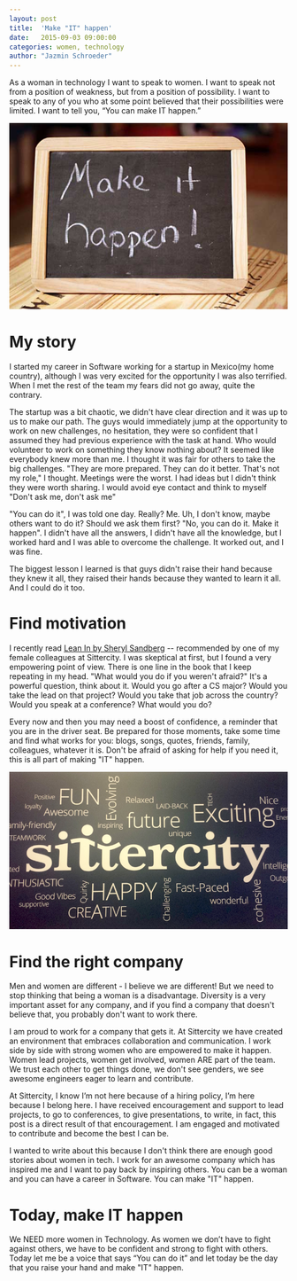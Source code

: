 ```yaml
---
layout: post
title:  'Make "IT" happen'
date:   2015-09-03 09:00:00
categories: women, technology
author: "Jazmin Schroeder"
---
```


As a woman in technology I want to speak to women. I want to speak not from a position of weakness, but from a position of possibility. I want to speak to any of you who at some point believed that their possibilities were limited. I want to tell you, “You can make IT happen.”

![Sittercity QA](/assets/img/Make-It-Happen.jpg)

<!-- More -->

# My story
I started my career in Software working for a startup in Mexico(my home country), although I was very excited for the opportunity I was also terrified. When I met the rest of the team my fears did not go away, quite the contrary. 

The startup was a bit chaotic, we didn't have clear direction and it was up to us to make our path. The guys would immediately jump at the opportunity to work on new challenges, no hesitation, they were so confident that I assumed they had previous experience with the task at hand. Who would volunteer to work on something they know nothing about? It seemed like everybody knew more than me. I thought it was fair for others to take the big challenges. "They are more prepared. They can do it better. That's not my role," I thought. Meetings were the worst. I had ideas but I didn't think they were worth sharing. I would avoid eye contact and think to myself "Don't ask me, don't ask me"

"You can do it", I was told one day. Really? Me. Uh, I don't know, maybe others want to do it? Should we ask them first? "No, you can do it. Make it happen". I didn't have all the answers, I didn't have all the knowledge, but I worked hard and I was able to overcome the challenge. It worked out, and I was fine. 

The biggest lesson I learned is that guys didn't raise their hand because they knew it all, they raised their hands because they wanted to learn it all. And I could do it too.   

# Find motivation
I recently read [Lean In by Sheryl Sandberg](http://leanin.org/book/) -- recommended by one of my female colleagues at Sittercity. I was skeptical at first, but I found a very empowering point of view. There is one line in the book that I keep repeating in my head. "What would you do if you weren't afraid?" It's a powerful question, think about it. Would you go after a CS major? Would you take the lead on that project? Would you take that job across the country? Would you speak at a conference? What would you do?

Every now and then you may need a boost of confidence, a reminder that you are in the driver seat. Be prepared for those moments, take some time and find what works for you: blogs, songs, quotes, friends, family, colleagues, whatever it is. Don't be afraid of asking for help if you need it, this is all part of making "IT" happen. 

![Sittercity QA](/assets/img/sittercity.jpg)

# Find the right company
Men and women are different - I believe we are different! But we need to stop thinking that being a woman is a disadvantage. Diversity is a very important asset for any company, and if you find a company that doesn't believe that, you probably don't want to work there. 

I am proud to work for a company that gets it. At Sittercity we have created an environment that embraces collaboration and communication. I work side by side with strong women who are empowered to make it happen. Women lead projects, women get involved, women ARE part of the team. We trust each other to get things done, we don't see genders, we see awesome engineers eager to learn and contribute.

At Sittercity, I know I’m not here because of a hiring policy, I’m here because I belong here. I have received encouragement and support to lead projects, to go to conferences, to give presentations, to write, in fact, this post is a direct result of that encouragement. I am engaged and motivated to contribute and become the best I can be.

I wanted to write about this because I don't think there are enough good stories about women in tech. I work for an awesome company which has inspired me and I want to pay back by inspiring others. You can be a woman and you can have a career in Software. You can make "IT" happen.

# Today, make IT happen
We NEED more women in Technology. As women we don’t have to fight against others, we have to be confident and strong to fight with others. Today let me be a voice that says “You can do it” and let today be the day that you raise your hand and make "IT" happen.
